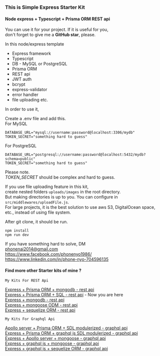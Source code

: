 ### This is Simple Express Starter Kit

#### Node express + Typescript + Prisma ORM REST api 

You can use it for your project. If it is useful for you,  
don't forget to give me a **GitHub star**, please.

In this node/express template

   - Express framework 
   - Typescript
   - DB - MySQL or PostgreSQL
   - Prisma ORM
   - REST api 
   - JWT auth
   - bcrypt
   - express-validator 
   - error handler 
   - file uploading etc.

In order to use it,

Create a .env file and add this.  
For MySQL

```
DATABASE_URL="mysql://username:password@localhost:3306/mydb"
TOKEN_SECRET="something hard to guess"

```

For PostgreSQL

```
DATABASE_URL="postgresql://username:password@localhost:5432/mydb?schema=public"
TOKEN_SECRET="something hard to guess"

```
Please note.   
*TOKEN_SECRET* should be complex and hard to guess.  

If you use file uploading feature in this kit,  
create nested folders `uploads/images` in the root directory.  
But making directories is up to you. You can configure in `src/middlewares/uploadFile.js`.  
For large projects, it is the best solution to use aws S3, DigitalOcean space, etc., 
instead of using file system.  

After git clone, it should be run.

```
npm install
npm run dev

```

If you have something hard to solve,
DM  
<phonenai2014@gmail.com>  
<https://www.facebook.com/phonenyo1986/>  
<https://www.linkedin.com/in/phone-nyo-704596135>  

#### Find more other Starter kits of mine ?   

`My Kits For REST Api`

  
  [Express + Prisma ORM + mongodb - rest api](https://github.com/Bonekyaw/node-express-prisma-mongodb)  
  [Express + Prisma ORM + SQL - rest api](https://github.com/Bonekyaw/node-express-prisma-rest) - Now you are here  
  [Express + mongodb - rest api](https://github.com/Bonekyaw/node-express-mongodb-rest)  
  [Express + mongoose ODM - rest api](https://github.com/Bonekyaw/node-express-nosql-rest)  
  [Express + sequelize ORM - rest api](https://github.com/Bonekyaw/node-express-sql-rest)  

`My Kits For Graphql Api`

  [Apollo server + Prisma ORM + SDL modulerized - graphql api](https://github.com/Bonekyaw/apollo-graphql-prisma)  
  [Express + Prisma ORM + graphql js SDL modulerized - graphql api](https://github.com/Bonekyaw/node-express-graphql-prisma)  
  [Express + Apollo server + mongoose - graphql api](https://github.com/Bonekyaw/node-express-apollo-nosql)  
  [Express + graphql js + mongoose - graphql api](https://github.com/Bonekyaw/node-express-nosql-graphql)  
  [Express + graphql js + sequelize ORM - graphql api](https://github.com/Bonekyaw/node-express-sql-graphql)  

